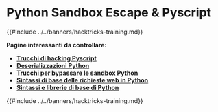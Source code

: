 # Python Sandbox Escape & Pyscript

{{#include ../../banners/hacktricks-training.md}}

**Pagine interessanti da controllare:**

- [**Trucchi di hacking Pyscript**](pyscript.md)
- [**Deserializzazioni Python**](../../pentesting-web/deserialization/README.md)
- [**Trucchi per bypassare le sandbox Python**](bypass-python-sandboxes/README.md)
- [**Sintassi di base delle richieste web in Python**](web-requests.md)
- [**Sintassi e librerie di base di Python**](basic-python.md)

{{#include ../../banners/hacktricks-training.md}}
